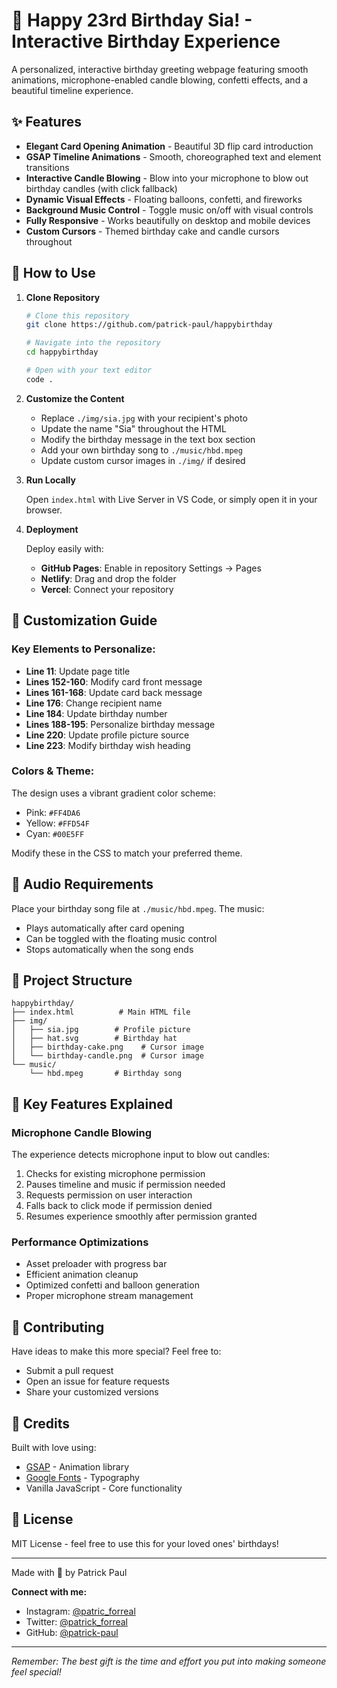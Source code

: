 # 🎂 Happy 23rd Birthday Sia! - Interactive Birthday Experience

A personalized, interactive birthday greeting webpage featuring smooth animations, microphone-enabled candle blowing, confetti effects, and a beautiful timeline experience.

## ✨ Features

- **Elegant Card Opening Animation** - Beautiful 3D flip card introduction
- **GSAP Timeline Animations** - Smooth, choreographed text and element transitions
- **Interactive Candle Blowing** - Blow into your microphone to blow out birthday candles (with click fallback)
- **Dynamic Visual Effects** - Floating balloons, confetti, and fireworks
- **Background Music Control** - Toggle music on/off with visual controls
- **Fully Responsive** - Works beautifully on desktop and mobile devices
- **Custom Cursors** - Themed birthday cake and candle cursors throughout

## 🚀 How to Use

1. **Clone Repository**

   ```bash
   # Clone this repository
   git clone https://github.com/patrick-paul/happybirthday

   # Navigate into the repository
   cd happybirthday

   # Open with your text editor
   code .
   ```

2. **Customize the Content**

   - Replace `./img/sia.jpg` with your recipient's photo
   - Update the name "Sia" throughout the HTML
   - Modify the birthday message in the text box section
   - Add your own birthday song to `./music/hbd.mpeg`
   - Update custom cursor images in `./img/` if desired

3. **Run Locally**

   Open `index.html` with Live Server in VS Code, or simply open it in your browser.

4. **Deployment**

   Deploy easily with:
   - **GitHub Pages**: Enable in repository Settings → Pages
   - **Netlify**: Drag and drop the folder
   - **Vercel**: Connect your repository

## 🎨 Customization Guide

### Key Elements to Personalize:

- **Line 11**: Update page title
- **Lines 152-160**: Modify card front message
- **Lines 161-168**: Update card back message
- **Line 176**: Change recipient name
- **Line 184**: Update birthday number
- **Lines 188-195**: Personalize birthday message
- **Line 220**: Update profile picture source
- **Line 223**: Modify birthday wish heading

### Colors & Theme:

The design uses a vibrant gradient color scheme:
- Pink: `#FF4DA6`
- Yellow: `#FFD54F`
- Cyan: `#00E5FF`

Modify these in the CSS to match your preferred theme.

## 🎵 Audio Requirements

Place your birthday song file at `./music/hbd.mpeg`. The music:
- Plays automatically after card opening
- Can be toggled with the floating music control
- Stops automatically when the song ends

## 📁 Project Structure

```
happybirthday/
├── index.html          # Main HTML file
├── img/
│   ├── sia.jpg        # Profile picture
│   ├── hat.svg        # Birthday hat
│   ├── birthday-cake.png    # Cursor image
│   └── birthday-candle.png  # Cursor image
└── music/
    └── hbd.mpeg       # Birthday song
```

## 🌟 Key Features Explained

### Microphone Candle Blowing
The experience detects microphone input to blow out candles:
1. Checks for existing microphone permission
2. Pauses timeline and music if permission needed
3. Requests permission on user interaction
4. Falls back to click mode if permission denied
5. Resumes experience smoothly after permission granted

### Performance Optimizations
- Asset preloader with progress bar
- Efficient animation cleanup
- Optimized confetti and balloon generation
- Proper microphone stream management

## 📝 Contributing

Have ideas to make this more special? Feel free to:
- Submit a pull request
- Open an issue for feature requests
- Share your customized versions

## 🙏 Credits

Built with love using:
- [GSAP](https://greensock.com/gsap/) - Animation library
- [Google Fonts](https://fonts.google.com/) - Typography
- Vanilla JavaScript - Core functionality

## 📄 License

MIT License - feel free to use this for your loved ones' birthdays!

---

Made with 💖 by Patrick Paul

**Connect with me:**
- Instagram: [@patric_forreal](https://instagram.com/patric_forreal)
- Twitter: [@patrick_forreal](https://x.com/patrick_forreal)
- GitHub: [@patrick-paul](https://github.com/patrick-paul)

---

*Remember: The best gift is the time and effort you put into making someone feel special!*